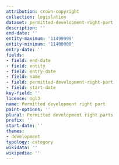 ```yaml
---
attribution: crown-copyright
collection: legislation
dataset: permitted-development-right-part
description: ''
end-date: ''
entity-maximum: '11499999'
entity-minimum: '11400000'
entry-date: ''
fields:
- field: end-date
- field: entity
- field: entry-date
- field: name
- field: permitted-development-right-part
- field: start-date
key-field: ''
licence: ogl3
name: Permitted development right part
paint-options: ''
plural: Permitted development right parts
prefix: ''
start-date: ''
themes:
- development
typology: category
wikidata: ''
wikipedia: ''
---
```

